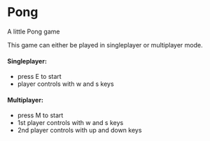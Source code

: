 # Pong
A little Pong game

This game can either be played in singleplayer or multiplayer mode.

#### Singleplayer:
- press E to start
- player controls with w and s keys

#### Multiplayer:
- press M to start
- 1st player controls with w and s keys
- 2nd player controls with up and down keys
